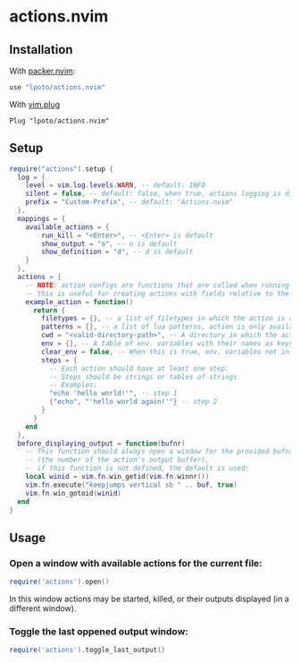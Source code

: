 # actions.nvim

## Installation

With [packer.nvim](https://github.com/wbthomason/packer.nvim):

```lua
use "lpoto/actions.nvim"
```

With [vim.plug](https://github.com/junegunn/vim-plug)

```vim
Plug "lpoto/actions.nvim"
```

## Setup

```lua
require("actions").setup {
  log = {
    level = vim.log.levels.WARN, -- default: INFO
    silent = false, -- default: false, when true, actions logging is disabled
    prefix = "Custom-Prefix", -- default: "Actions.nvim"
  },
  mappings = {
    available_actions = {
        run_kill = "<Enter>", -- <Enter> is default
        show_output = "o", -- o is default
        show_definition = "d", -- d is default
    }
  },
  actions = {
    -- NOTE: action configs are functions that are called when running the actions
    -- this is useful for creating actions with fields relative to the oppened file
    example_action = function()
      return {
        filetypes = {}, -- a list of filetypes in which the action is available (optional)
        patterns = {}, -- a list of lua patterns, action is only available in files that match a pattern (optional)
        cwd = "<valid-directory-path>", -- A directory in which the action will run (optional)
        env = {}, -- A table of env. variables with their names as keys (optional)
        clear_env = false, -- When this is true, env. variables not in `env` field will be removed for this action (optional)
        steps = {
          -- Each action should have at least one step.
          -- Steps should be strings or tables of strings
          -- Examples:
          "echo 'hello world!'", -- step 1
          {"echo", "'hello world again!'"} -- step 2
        }
      }
    end
  },
  before_displaying_output = function(bufnr)
    -- This function should always open a window for the provided bufnr
    -- (the number of the action's output buffer),
    -- if this function is not defined, the default is used:
    local winid = vim.fn.win_getid(vim.fn.winnr())
    vim.fn.execute("keepjumps vertical sb " .. buf, true)
    vim.fn.win_gotoid(winid)
  end
}
```

## Usage

### Open a window with available actions for the current file:

```lua
require('actions').open()
```

In this window actions may be started, killed, or their outputs displayed (in a different window).

### Toggle the last oppened output window:

```lua
require('actions').toggle_last_output()
```
